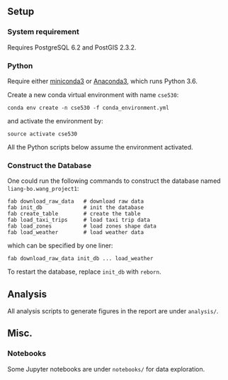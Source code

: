 ## Setup


### System requirement

Requires PostgreSQL 6.2 and PostGIS 2.3.2.


### Python

Require either [miniconda3] or [Anaconda3], which runs Python 3.6.

Create a new conda virtual environment with name `cse530`:

    conda env create -n cse530 -f conda_environment.yml

and activate the environment by:

    source activate cse530

All the Python scripts below assume the environment activated.

[miniconda3]: https://conda.io/miniconda.html
[Anaconda3]: https://www.continuum.io/downloads


### Construct the Database

One could run the following commands to construct the database named `liang-bo.wang_project1`:

    fab download_raw_data   # download raw data 
    fab init_db             # init the database
    fab create_table        # create the table
    fab load_taxi_trips     # load taxi trip data
    fab load_zones          # load zones shape data
    fab load_weather        # load weather data

which can be specified by one liner:

    fab download_raw_data init_db ... load_weather

To restart the database, replace `init_db` with `reborn`.


## Analysis

All analysis scripts to generate figures in the report are under `analysis/`.


## Misc.

### Notebooks

Some Jupyter notebooks are under `notebooks/` for data exploration.

